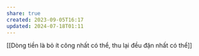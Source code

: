 ```yaml
---
share: true
created: 2023-09-05T16:17
updated: 2024-07-18T01:11
---
```

[[Dòng tiền là bỏ ít công nhất có thể, thu lại đều đặn nhất có thể]]